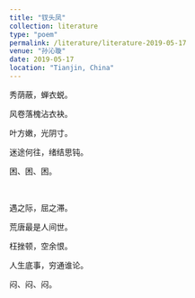 ```yaml
---
title: "钗头凤"
collection: literature
type: "poem"
permalink: /literature/literature-2019-05-17
venue: "孙沁璇"
date: 2019-05-17
location: "Tianjin, China"
---
```


秀荫蔽，蝉衣蜕。

风卷落槐沾衣袂。

叶方嫩，光阴寸。

迷途何往，绪结思钝。

困、困、困。

<br>

遇之际，屈之滞。

荒唐最是人间世。

枉挫顿，空余恨。

人生底事，穷通谁论。

闷、闷、闷。